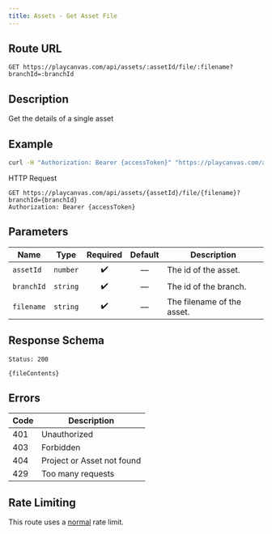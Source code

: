 ```yaml
---
title: Assets - Get Asset File
---
```


## Route URL

```none
GET https://playcanvas.com/api/assets/:assetId/file/:filename?branchId=:branchId
```

## Description

Get the details of a single asset

## Example

```bash
curl -H "Authorization: Bearer {accessToken}" "https://playcanvas.com/api/assets/{assetId}/file/{filename}?branchId={branchId}"
```

HTTP Request

```text
GET https://playcanvas.com/api/assets/{assetId}/file/{filename}?branchId={branchId}
Authorization: Bearer {accessToken}
```

## Parameters

| Name        | Type       | Required | Default | Description                |
| ----------- | ---------- | :------: | :-----: | -------------------------- |
| `assetId`   | `number`   | ✔️       | —       | The id of the asset.       |
| `branchId`  | `string`   | ✔️       | —       | The id of the branch.      |
| `filename`  | `string`   | ✔️       | —       | The filename of the asset. |

## Response Schema

```none
Status: 200
```

```none
{fileContents}
```

## Errors

| Code | Description                |
| ---- | -------------------------- |
| 401  | Unauthorized               |
| 403  | Forbidden                  |
| 404  | Project or Asset not found |
| 429  | Too many requests          |

## Rate Limiting

This route uses a [normal][1] rate limit.

[1]: /user-manual/api#rate-limiting
